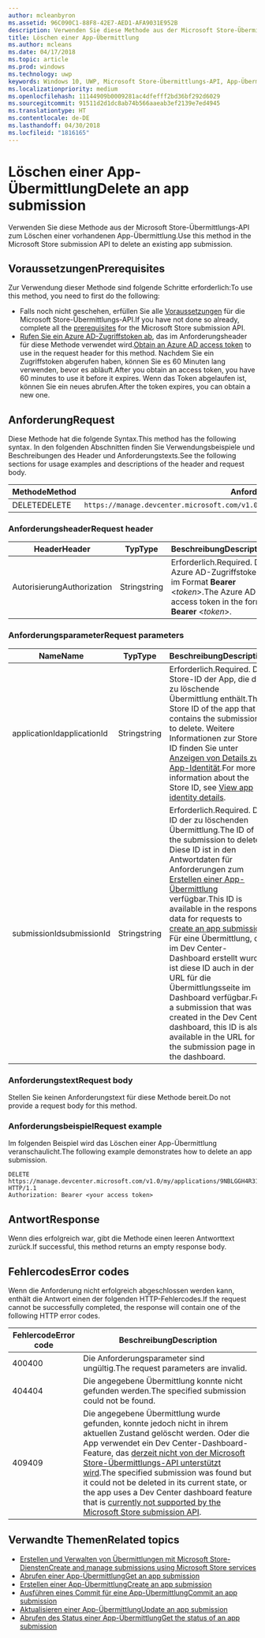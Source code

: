 ```yaml
---
author: mcleanbyron
ms.assetid: 96C090C1-88F8-42E7-AED1-AFA9031E952B
description: Verwenden Sie diese Methode aus der Microsoft Store-Übermittlungs-API zum Löschen einer vorhandenen App-Übermittlung.
title: Löschen einer App-Übermittlung
ms.author: mcleans
ms.date: 04/17/2018
ms.topic: article
ms.prod: windows
ms.technology: uwp
keywords: Windows 10, UWP, Microsoft Store-Übermittlungs-API, App-Übermittlung, löschen
ms.localizationpriority: medium
ms.openlocfilehash: 11144909b0009281ac4dfefff2bd36bf292d6029
ms.sourcegitcommit: 91511d2d1dc8ab74b566aaeab3ef2139e7ed4945
ms.translationtype: HT
ms.contentlocale: de-DE
ms.lasthandoff: 04/30/2018
ms.locfileid: "1816165"
---
```

# <a name="delete-an-app-submission"></a><span data-ttu-id="5a304-104">Löschen einer App-Übermittlung</span><span class="sxs-lookup"><span data-stu-id="5a304-104">Delete an app submission</span></span>

<span data-ttu-id="5a304-105">Verwenden Sie diese Methode aus der Microsoft Store-Übermittlungs-API zum Löschen einer vorhandenen App-Übermittlung.</span><span class="sxs-lookup"><span data-stu-id="5a304-105">Use this method in the Microsoft Store submission API to delete an existing app submission.</span></span>

## <a name="prerequisites"></a><span data-ttu-id="5a304-106">Voraussetzungen</span><span class="sxs-lookup"><span data-stu-id="5a304-106">Prerequisites</span></span>

<span data-ttu-id="5a304-107">Zur Verwendung dieser Methode sind folgende Schritte erforderlich:</span><span class="sxs-lookup"><span data-stu-id="5a304-107">To use this method, you need to first do the following:</span></span>

* <span data-ttu-id="5a304-108">Falls noch nicht geschehen, erfüllen Sie alle [Voraussetzungen](create-and-manage-submissions-using-windows-store-services.md#prerequisites) für die Microsoft Store-Übermittlungs-API.</span><span class="sxs-lookup"><span data-stu-id="5a304-108">If you have not done so already, complete all the [prerequisites](create-and-manage-submissions-using-windows-store-services.md#prerequisites) for the Microsoft Store submission API.</span></span>
* <span data-ttu-id="5a304-109">[Rufen Sie ein Azure AD-Zugriffstoken ab](create-and-manage-submissions-using-windows-store-services.md#obtain-an-azure-ad-access-token), das im Anforderungsheader für diese Methode verwendet wird.</span><span class="sxs-lookup"><span data-stu-id="5a304-109">[Obtain an Azure AD access token](create-and-manage-submissions-using-windows-store-services.md#obtain-an-azure-ad-access-token) to use in the request header for this method.</span></span> <span data-ttu-id="5a304-110">Nachdem Sie ein Zugriffstoken abgerufen haben, können Sie es 60 Minuten lang verwenden, bevor es abläuft.</span><span class="sxs-lookup"><span data-stu-id="5a304-110">After you obtain an access token, you have 60 minutes to use it before it expires.</span></span> <span data-ttu-id="5a304-111">Wenn das Token abgelaufen ist, können Sie ein neues abrufen.</span><span class="sxs-lookup"><span data-stu-id="5a304-111">After the token expires, you can obtain a new one.</span></span>

## <a name="request"></a><span data-ttu-id="5a304-112">Anforderung</span><span class="sxs-lookup"><span data-stu-id="5a304-112">Request</span></span>

<span data-ttu-id="5a304-113">Diese Methode hat die folgende Syntax.</span><span class="sxs-lookup"><span data-stu-id="5a304-113">This method has the following syntax.</span></span> <span data-ttu-id="5a304-114">In den folgenden Abschnitten finden Sie Verwendungsbeispiele und Beschreibungen des Header und Anforderungstexts.</span><span class="sxs-lookup"><span data-stu-id="5a304-114">See the following sections for usage examples and descriptions of the header and request body.</span></span>

| <span data-ttu-id="5a304-115">Methode</span><span class="sxs-lookup"><span data-stu-id="5a304-115">Method</span></span> | <span data-ttu-id="5a304-116">Anforderungs-URI</span><span class="sxs-lookup"><span data-stu-id="5a304-116">Request URI</span></span>                                                      |
|--------|------------------------------------------------------------------|
| <span data-ttu-id="5a304-117">DELETE</span><span class="sxs-lookup"><span data-stu-id="5a304-117">DELETE</span></span>    | ```https://manage.devcenter.microsoft.com/v1.0/my/applications/{applicationId}/submissions/{submissionId}``` |


### <a name="request-header"></a><span data-ttu-id="5a304-118">Anforderungsheader</span><span class="sxs-lookup"><span data-stu-id="5a304-118">Request header</span></span>

| <span data-ttu-id="5a304-119">Header</span><span class="sxs-lookup"><span data-stu-id="5a304-119">Header</span></span>        | <span data-ttu-id="5a304-120">Typ</span><span class="sxs-lookup"><span data-stu-id="5a304-120">Type</span></span>   | <span data-ttu-id="5a304-121">Beschreibung</span><span class="sxs-lookup"><span data-stu-id="5a304-121">Description</span></span>                                                                 |
|---------------|--------|-----------------------------------------------------------------------------|
| <span data-ttu-id="5a304-122">Autorisierung</span><span class="sxs-lookup"><span data-stu-id="5a304-122">Authorization</span></span> | <span data-ttu-id="5a304-123">String</span><span class="sxs-lookup"><span data-stu-id="5a304-123">string</span></span> | <span data-ttu-id="5a304-124">Erforderlich.</span><span class="sxs-lookup"><span data-stu-id="5a304-124">Required.</span></span> <span data-ttu-id="5a304-125">Das Azure AD-Zugriffstoken im Format **Bearer** &lt;*token*&gt;.</span><span class="sxs-lookup"><span data-stu-id="5a304-125">The Azure AD access token in the form **Bearer** &lt;*token*&gt;.</span></span> |


### <a name="request-parameters"></a><span data-ttu-id="5a304-126">Anforderungsparameter</span><span class="sxs-lookup"><span data-stu-id="5a304-126">Request parameters</span></span>

| <span data-ttu-id="5a304-127">Name</span><span class="sxs-lookup"><span data-stu-id="5a304-127">Name</span></span>        | <span data-ttu-id="5a304-128">Typ</span><span class="sxs-lookup"><span data-stu-id="5a304-128">Type</span></span>   | <span data-ttu-id="5a304-129">Beschreibung</span><span class="sxs-lookup"><span data-stu-id="5a304-129">Description</span></span>                                                                 |
|---------------|--------|-----------------------------------------------------------------------------|
| <span data-ttu-id="5a304-130">applicationId</span><span class="sxs-lookup"><span data-stu-id="5a304-130">applicationId</span></span> | <span data-ttu-id="5a304-131">String</span><span class="sxs-lookup"><span data-stu-id="5a304-131">string</span></span> | <span data-ttu-id="5a304-132">Erforderlich.</span><span class="sxs-lookup"><span data-stu-id="5a304-132">Required.</span></span> <span data-ttu-id="5a304-133">Die Store-ID der App, die die zu löschende Übermittlung enthält.</span><span class="sxs-lookup"><span data-stu-id="5a304-133">The Store ID of the app that contains the submission to delete.</span></span> <span data-ttu-id="5a304-134">Weitere Informationen zur Store-ID finden Sie unter [Anzeigen von Details zur App-Identität](https://msdn.microsoft.com/windows/uwp/publish/view-app-identity-details).</span><span class="sxs-lookup"><span data-stu-id="5a304-134">For more information about the Store ID, see [View app identity details](https://msdn.microsoft.com/windows/uwp/publish/view-app-identity-details).</span></span>  |
| <span data-ttu-id="5a304-135">submissionId</span><span class="sxs-lookup"><span data-stu-id="5a304-135">submissionId</span></span> | <span data-ttu-id="5a304-136">String</span><span class="sxs-lookup"><span data-stu-id="5a304-136">string</span></span> | <span data-ttu-id="5a304-137">Erforderlich.</span><span class="sxs-lookup"><span data-stu-id="5a304-137">Required.</span></span> <span data-ttu-id="5a304-138">Die ID der zu löschenden Übermittlung.</span><span class="sxs-lookup"><span data-stu-id="5a304-138">The ID of the submission to delete.</span></span> <span data-ttu-id="5a304-139">Diese ID ist in den Antwortdaten für Anforderungen zum [Erstellen einer App-Übermittlung](create-an-app-submission.md) verfügbar.</span><span class="sxs-lookup"><span data-stu-id="5a304-139">This ID is available in the response data for requests to [create an app submission](create-an-app-submission.md).</span></span> <span data-ttu-id="5a304-140">Für eine Übermittlung, die im Dev Center-Dashboard erstellt wurde, ist diese ID auch in der URL für die Übermittlungsseite im Dashboard verfügbar.</span><span class="sxs-lookup"><span data-stu-id="5a304-140">For a submission that was created in the Dev Center dashboard, this ID is also available in the URL for the submission page in the dashboard.</span></span>  |


### <a name="request-body"></a><span data-ttu-id="5a304-141">Anforderungstext</span><span class="sxs-lookup"><span data-stu-id="5a304-141">Request body</span></span>

<span data-ttu-id="5a304-142">Stellen Sie keinen Anforderungstext für diese Methode bereit.</span><span class="sxs-lookup"><span data-stu-id="5a304-142">Do not provide a request body for this method.</span></span>


### <a name="request-example"></a><span data-ttu-id="5a304-143">Anforderungsbeispiel</span><span class="sxs-lookup"><span data-stu-id="5a304-143">Request example</span></span>

<span data-ttu-id="5a304-144">Im folgenden Beispiel wird das Löschen einer App-Übermittlung veranschaulicht.</span><span class="sxs-lookup"><span data-stu-id="5a304-144">The following example demonstrates how to delete an app submission.</span></span>

```
DELETE https://manage.devcenter.microsoft.com/v1.0/my/applications/9NBLGGH4R315/submissions/1152921504621243610 HTTP/1.1
Authorization: Bearer <your access token>
```

## <a name="response"></a><span data-ttu-id="5a304-145">Antwort</span><span class="sxs-lookup"><span data-stu-id="5a304-145">Response</span></span>

<span data-ttu-id="5a304-146">Wenn dies erfolgreich war, gibt die Methode einen leeren Antworttext zurück.</span><span class="sxs-lookup"><span data-stu-id="5a304-146">If successful, this method returns an empty response body.</span></span>

## <a name="error-codes"></a><span data-ttu-id="5a304-147">Fehlercodes</span><span class="sxs-lookup"><span data-stu-id="5a304-147">Error codes</span></span>

<span data-ttu-id="5a304-148">Wenn die Anforderung nicht erfolgreich abgeschlossen werden kann, enthält die Antwort einen der folgenden HTTP-Fehlercodes.</span><span class="sxs-lookup"><span data-stu-id="5a304-148">If the request cannot be successfully completed, the response will contain one of the following HTTP error codes.</span></span>

| <span data-ttu-id="5a304-149">Fehlercode</span><span class="sxs-lookup"><span data-stu-id="5a304-149">Error code</span></span> |  <span data-ttu-id="5a304-150">Beschreibung</span><span class="sxs-lookup"><span data-stu-id="5a304-150">Description</span></span>   |
|--------|------------------|
| <span data-ttu-id="5a304-151">400</span><span class="sxs-lookup"><span data-stu-id="5a304-151">400</span></span>  | <span data-ttu-id="5a304-152">Die Anforderungsparameter sind ungültig.</span><span class="sxs-lookup"><span data-stu-id="5a304-152">The request parameters are invalid.</span></span> |
| <span data-ttu-id="5a304-153">404</span><span class="sxs-lookup"><span data-stu-id="5a304-153">404</span></span>  | <span data-ttu-id="5a304-154">Die angegebene Übermittlung konnte nicht gefunden werden.</span><span class="sxs-lookup"><span data-stu-id="5a304-154">The specified submission could not be found.</span></span> |
| <span data-ttu-id="5a304-155">409</span><span class="sxs-lookup"><span data-stu-id="5a304-155">409</span></span>  | <span data-ttu-id="5a304-156">Die angegebene Übermittlung wurde gefunden, konnte jedoch nicht in ihrem aktuellen Zustand gelöscht werden. Oder die App verwendet ein Dev Center-Dashboard-Feature, das [derzeit nicht von der Microsoft Store-Übermittlungs-API unterstützt wird](create-and-manage-submissions-using-windows-store-services.md#not_supported).</span><span class="sxs-lookup"><span data-stu-id="5a304-156">The specified submission was found but it could not be deleted in its current state, or the app uses a Dev Center dashboard feature that is [currently not supported by the Microsoft Store submission API](create-and-manage-submissions-using-windows-store-services.md#not_supported).</span></span> |


## <a name="related-topics"></a><span data-ttu-id="5a304-157">Verwandte Themen</span><span class="sxs-lookup"><span data-stu-id="5a304-157">Related topics</span></span>

* [<span data-ttu-id="5a304-158">Erstellen und Verwalten von Übermittlungen mit Microsoft Store-Diensten</span><span class="sxs-lookup"><span data-stu-id="5a304-158">Create and manage submissions using Microsoft Store services</span></span>](create-and-manage-submissions-using-windows-store-services.md)
* [<span data-ttu-id="5a304-159">Abrufen einer App-Übermittlung</span><span class="sxs-lookup"><span data-stu-id="5a304-159">Get an app submission</span></span>](get-an-app-submission.md)
* [<span data-ttu-id="5a304-160">Erstellen einer App-Übermittlung</span><span class="sxs-lookup"><span data-stu-id="5a304-160">Create an app submission</span></span>](create-an-app-submission.md)
* [<span data-ttu-id="5a304-161">Ausführen eines Commit für eine App-Übermittlung</span><span class="sxs-lookup"><span data-stu-id="5a304-161">Commit an app submission</span></span>](commit-an-app-submission.md)
* [<span data-ttu-id="5a304-162">Aktualisieren einer App-Übermittlung</span><span class="sxs-lookup"><span data-stu-id="5a304-162">Update an app submission</span></span>](update-an-app-submission.md)
* [<span data-ttu-id="5a304-163">Abrufen des Status einer App-Übermittlung</span><span class="sxs-lookup"><span data-stu-id="5a304-163">Get the status of an app submission</span></span>](get-status-for-an-app-submission.md)

